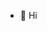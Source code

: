 - 👋 Hi

<!---
Sajith-Kumar-S-B/Sajith-Kumar-S-B is a ✨ special ✨ repository because its `README.md` (this file) appears on your GitHub profile.
You can click the Preview link to take a look at your changes.
--->
